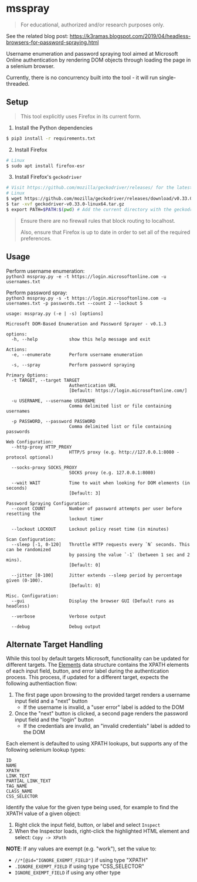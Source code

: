 # msspray

> For educational, authorized and/or research purposes only.

See the related blog post: https://k3ramas.blogspot.com/2019/04/headless-browsers-for-password-spraying.html

Username enumeration and password spraying tool aimed at Microsoft Online authentication by rendering DOM objects through loading the page in a selenium browser.

Currently, there is no concurrency built into the tool - it will run single-threaded.


## Setup

> This tool explicitly uses Firefox in its current form.

1. Install the Python dependencies

```bash
$ pip3 install -r requirements.txt
```

2. Install Firefox

```bash
# Linux
$ sudo apt install firefox-esr
```

3. Install Firefox's `geckodriver`

```bash
# Visit https://github.com/mozilla/geckodriver/releases/ for the latest release and other binaries
# Linux
$ wget https://github.com/mozilla/geckodriver/releases/download/v0.33.0/geckodriver-v0.33.0-linux64.tar.gz
$ tar -xvf geckodriver-v0.33.0-linux64.tar.gz
$ export PATH=$PATH:$(pwd) # Add the current directory with the geckodriver to the PATH
```

> Ensure there are no firewall rules that block routing to localhost.
>
> Also, ensure that Firefox is up to date in order to set all of the required preferences.


## Usage

Perform username enumeration:<br>
`python3 msspray.py -e -t https://login.microsoftonline.com -u usernames.txt`

Perform password spray:<br>
`python3 msspray.py -s -t https://login.microsoftonline.com -u usernames.txt -p passwords.txt --count 2 --lockout 5`

```
usage: msspray.py (-e | -s) [options]

Microsoft DOM-Based Enumeration and Password Sprayer - v0.1.3

options:
  -h, --help            show this help message and exit

Actions:
  -e, --enumerate       Perform username enumeration

  -s, --spray           Perform password spraying

Primary Options:
  -t TARGET, --target TARGET
                        Authentication URL
                        [Default: https://login.microsoftonline.com/]

  -u USERNAME, --username USERNAME
                        Comma delimited list or file containing usernames

  -p PASSWORD, --password PASSWORD
                        Comma delimited list or file containing passwords

Web Configuration:
  --http-proxy HTTP_PROXY
                        HTTP/S proxy (e.g. http://127.0.0.1:8080 - protocol optional)

  --socks-proxy SOCKS_PROXY
                        SOCKS proxy (e.g. 127.0.0.1:8080)

  --wait WAIT           Time to wait when looking for DOM elements (in seconds)
                        [Default: 3]

Password Spraying Configuration:
  --count COUNT         Number of password attempts per user before resetting the
                        lockout timer

  --lockout LOCKOUT     Lockout policy reset time (in minutes)

Scan Configuration:
  --sleep [-1, 0-120]   Throttle HTTP requests every `N` seconds. This can be randomized
                        by passing the value `-1` (between 1 sec and 2 mins).
                        [Default: 0]

  --jitter [0-100]      Jitter extends --sleep period by percentage given (0-100).
                        [Default: 0]

Misc. Configuration:
  --gui                 Display the browser GUI (Default runs as headless)

  --verbose             Verbose output

  --debug               Debug output
```


## Alternate Target Handling

While this tool by default targets Microsoft, functionality can be updated for different targets. The [Elements](msspray/utils/elements.py#L12) data structure contains the XPATH elements of each input field, button, and error label during the authentication process. This process, if updated for a different target, expects the following authentiaction flow:

1. The first page upon browsing to the provided target renders a username input field and a "next" button
    - If the username is invalid, a "user error" label is added to the DOM
2. Once the "next" button is clicked, a second page renders the password input field and the "login" button
    - If the credentials are invalid, an "invalid credentials" label is added to the DOM

Each element is defaulted to using XPATH lookups, but supports any of the following selenium lookup types:

```
ID
NAME
XPATH
LINK_TEXT
PARTIAL_LINK_TEXT
TAG_NAME
CLASS_NAME
CSS_SELECTOR
```

Identify the value for the given type being used, for example to find the XPATH value of a given object:

1. Right click the input field, button, or label and select `Inspect`
2. When the Inspector loads, right-click the highlighted HTML element and select: `Copy -> XPath`

**NOTE**: If any values are exempt (e.g. "work"), set the value to:
- `//*[@id="IGNORE_EXEMPT_FIELD"]` if using type "XPATH"
- `.IGNORE_EXEMPT_FIELD` if using type "CSS_SELECTOR"
- `IGNORE_EXEMPT_FIELD` if using any other type